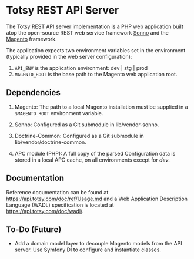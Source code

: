Totsy REST API Server
=====================

The Totsy REST API server implementation is a PHP web application built atop the open-source REST web service framework [Sonno](http://sonno.360i.com) and the [Magento](http://www.magentocommerce.com) framework.

The application expects two environment variables set in the environment (typically provided in the web server configuration):
1. `API_ENV` is the application environment: dev | stg | prod
2. `MAGENTO_ROOT` is the base path to the Magento web application root.

Dependencies
------------

1. Magento: The path to a local Magento installation must be supplied in a `$MAGENTO_ROOT` environment variable.

2. Sonno: Configured as a Git submodule in lib/vendor-sonno.

3. Doctrine-Common: Configured as a Git submodule in lib/vendor/doctrine-common.

4. APC module (PHP): A full copy of the parsed Configuration data is stored in a local APC cache, on all environments except for *dev*.

Documentation
-------------

Reference documentation can be found at https://api.totsy.com/doc/ref/Usage.md and a Web Application Description Language (WADL) specification is located at https://api.totsy.com/doc/wadl/.

To-Do (Future)
--------------
* Add a domain model layer to decouple Magento models from the API server. Use Symfony DI to configure and instantiate classes.


